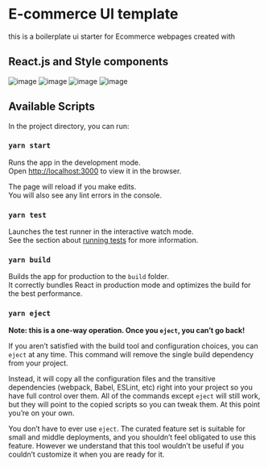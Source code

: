 
# E-commerce UI template
this is a boilerplate ui starter for Ecommerce webpages created with 
## React.js and Style components

![image](https://user-images.githubusercontent.com/53357633/213874646-a4bdc784-7d43-4948-86de-d8d7aba0e3c7.png)
![image](https://user-images.githubusercontent.com/53357633/213874754-029774f1-91ed-4e8b-a05e-4d84c3dd88c1.png)
![image](https://user-images.githubusercontent.com/53357633/213874824-1f410b95-7692-421d-a377-1fcfadf07a52.png)
![image](https://user-images.githubusercontent.com/53357633/213874849-d303f065-6591-425a-9f88-7dc9b5f472e9.png)


## Available Scripts

In the project directory, you can run:

### `yarn start`

Runs the app in the development mode.\
Open [http://localhost:3000](http://localhost:3000) to view it in the browser.

The page will reload if you make edits.\
You will also see any lint errors in the console.

### `yarn test`

Launches the test runner in the interactive watch mode.\
See the section about [running tests](https://facebook.github.io/create-react-app/docs/running-tests) for more information.

### `yarn build`

Builds the app for production to the `build` folder.\
It correctly bundles React in production mode and optimizes the build for the best performance.


### `yarn eject`

**Note: this is a one-way operation. Once you `eject`, you can’t go back!**

If you aren’t satisfied with the build tool and configuration choices, you can `eject` at any time. This command will remove the single build dependency from your project.

Instead, it will copy all the configuration files and the transitive dependencies (webpack, Babel, ESLint, etc) right into your project so you have full control over them. All of the commands except `eject` will still work, but they will point to the copied scripts so you can tweak them. At this point you’re on your own.

You don’t have to ever use `eject`. The curated feature set is suitable for small and middle deployments, and you shouldn’t feel obligated to use this feature. However we understand that this tool wouldn’t be useful if you couldn’t customize it when you are ready for it.


